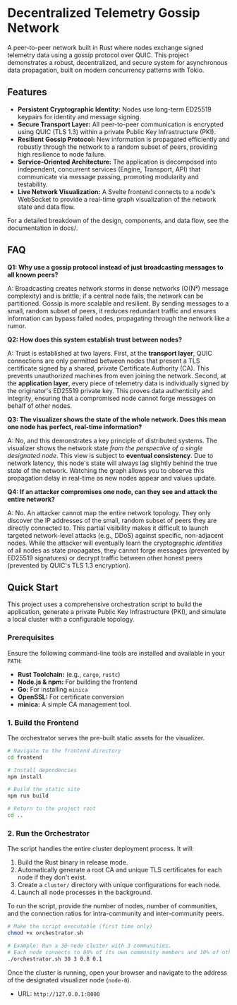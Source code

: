# Decentralized Telemetry Gossip Network

A peer-to-peer network built in Rust where nodes exchange signed telemetry data using a gossip protocol over QUIC. This project demonstrates a robust, decentralized, and secure system for asynchronous data propagation, built on modern concurrency patterns with Tokio.

## Features

*   **Persistent Cryptographic Identity:** Nodes use long-term ED25519 keypairs for identity and message signing.
*   **Secure Transport Layer:** All peer-to-peer communication is encrypted using QUIC (TLS 1.3) within a private Public Key Infrastructure (PKI).
*   **Resilient Gossip Protocol:** New information is propagated efficiently and robustly through the network to a random subset of peers, providing high resilience to node failure.
*   **Service-Oriented Architecture:** The application is decomposed into independent, concurrent services (Engine, Transport, API) that communicate via message passing, promoting modularity and testability.
*   **Live Network Visualization:** A Svelte frontend connects to a node's WebSocket to provide a real-time graph visualization of the network state and data flow.

For a detailed breakdown of the design, components, and data flow, see the documentation in docs/.

## FAQ

**Q1: Why use a gossip protocol instead of just broadcasting messages to all known peers?**

A: Broadcasting creates network storms in dense networks (O(N²) message complexity) and is brittle; if a central node fails, the network can be partitioned. Gossip is more scalable and resilient. By sending messages to a small, random subset of peers, it reduces redundant traffic and ensures information can bypass failed nodes, propagating through the network like a rumor.

**Q2: How does this system establish trust between nodes?**

A: Trust is established at two layers. First, at the **transport layer**, QUIC connections are only permitted between nodes that present a TLS certificate signed by a shared, private Certificate Authority (CA). This prevents unauthorized machines from even joining the network. Second, at the **application layer**, every piece of telemetry data is individually signed by the originator's ED25519 private key. This proves data authenticity and integrity, ensuring that a compromised node cannot forge messages on behalf of other nodes.

**Q3: The visualizer shows the state of the whole network. Does this mean one node has perfect, real-time information?**

A: No, and this demonstrates a key principle of distributed systems. The visualizer shows the network state *from the perspective of a single designated node*. This view is subject to **eventual consistency**. Due to network latency, this node's state will always lag slightly behind the true state of the network. Watching the graph allows you to observe this propagation delay in real-time as new nodes appear and values update.

**Q4: If an attacker compromises one node, can they see and attack the entire network?**

A: No. An attacker cannot map the entire network topology. They only discover the IP addresses of the small, random subset of peers they are directly connected to. This partial visibility makes it difficult to launch targeted network-level attacks (e.g., DDoS) against specific, non-adjacent nodes. While the attacker will eventually learn the cryptographic *identities* of all nodes as state propagates, they cannot forge messages (prevented by ED25519 signatures) or decrypt traffic between other honest peers (prevented by QUIC's TLS 1.3 encryption).

## Quick Start

This project uses a comprehensive orchestration script to build the application, generate a private Public Key Infrastructure (PKI), and simulate a local cluster with a configurable topology.

### Prerequisites

Ensure the following command-line tools are installed and available in your `PATH`:

*   **Rust Toolchain:** (e.g., `cargo`, `rustc`)
*   **Node.js & npm:** For building the frontend
*   **Go:** For installing `minica`
*   **OpenSSL:** For certificate conversion
*   **minica:** A simple CA management tool.

### 1. Build the Frontend

The orchestrator serves the pre-built static assets for the visualizer.

```sh
# Navigate to the frontend directory
cd frontend

# Install dependencies
npm install

# Build the static site
npm run build

# Return to the project root
cd ..
```

### 2. Run the Orchestrator

The script handles the entire cluster deployment process. It will:
1.  Build the Rust binary in release mode.
2.  Automatically generate a root CA and unique TLS certificates for each node if they don't exist.
3.  Create a `cluster/` directory with unique configurations for each node.
4.  Launch all node processes in the background.

To run the script, provide the number of nodes, number of communities, and the connection ratios for intra-community and inter-community peers.

```sh
# Make the script executable (first time only)
chmod +x orchestrator.sh

# Example: Run a 30-node cluster with 3 communities.
# Each node connects to 80% of its own community members and 10% of others.
./orchestrator.sh 30 3 0.8 0.1
```

Once the cluster is running, open your browser and navigate to the address of the designated visualizer node (`node-0`).

*   URL: `http://127.0.0.1:8080`


